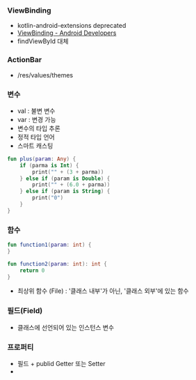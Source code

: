 
### ViewBinding
- kotlin-android-extensions deprecated
- [ViewBinding - Android Developers](https://developer.android.com/topic/libraries/view-binding?hl=ko)
- findViewById 대체

### ActionBar
- /res/values/themes

### 변수
- val : 불변 변수
- var : 변경 가능
- 변수의 타입 추론
- 정적 타입 언어
- 스마트 캐스팅
```kotlin
fun plus(param: Any) {
	if (parma is Int) {
		print("" + (3 + parma))
	} else if (param is Double) {
		print("" + (6.0 + parma))
	} else if (param is String) {
		print("0")
	}
}
```


### 함수
```kotlin
fun function1(param: int) {
}

fun function2(param: int): int {
	return 0
}
```
- 최상위 함수 (File) : '클래스 내부'가 아닌, '클래스 외부'에 있는 함수

### 필드(Field)
- 클래스에 선언되어 있는 인스턴스 변수

### 프로퍼티
- 필드 + publid Getter 또는 Setter
- 

